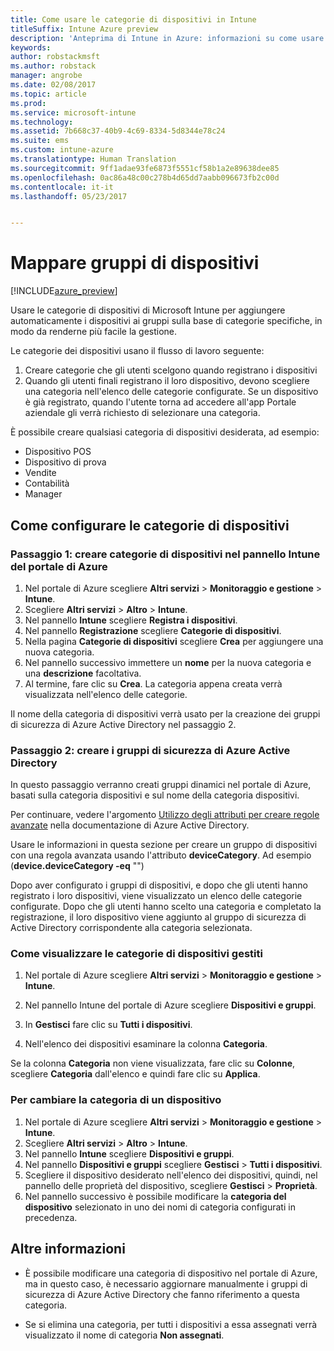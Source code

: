 ```yaml
---
title: Come usare le categorie di dispositivi in Intune
titleSuffix: Intune Azure preview
description: 'Anteprima di Intune in Azure: informazioni su come usare le categorie di dispositivi che gli utenti possono scegliere quando registrano i dispositivi in Intune.'
keywords: 
author: robstackmsft
ms.author: robstack
manager: angrobe
ms.date: 02/08/2017
ms.topic: article
ms.prod: 
ms.service: microsoft-intune
ms.technology: 
ms.assetid: 7b668c37-40b9-4c69-8334-5d8344e78c24
ms.suite: ems
ms.custom: intune-azure
ms.translationtype: Human Translation
ms.sourcegitcommit: 9ff1adae93fe6873f5551cf58b1a2e89638dee85
ms.openlocfilehash: 0ac86a48c00c278b4d65dd7aabb096673fb2c00d
ms.contentlocale: it-it
ms.lasthandoff: 05/23/2017


---
```


# <a name="map-device-groups"></a>Mappare gruppi di dispositivi


[!INCLUDE[azure_preview](./includes/azure_preview.md)]

Usare le categorie di dispositivi di Microsoft Intune per aggiungere automaticamente i dispositivi ai gruppi sulla base di categorie specifiche, in modo da renderne più facile la gestione.

Le categorie dei dispositivi usano il flusso di lavoro seguente:
1.    Creare categorie che gli utenti scelgono quando registrano i dispositivi
4.    Quando gli utenti finali registrano il loro dispositivo, devono scegliere una categoria nell'elenco delle categorie configurate. Se un dispositivo è già registrato, quando l'utente torna ad accedere all'app Portale aziendale gli verrà richiesto di selezionare una categoria.


È possibile creare qualsiasi categoria di dispositivi desiderata, ad esempio:
- Dispositivo POS
- Dispositivo di prova
- Vendite
- Contabilità
- Manager

## <a name="how-to-configure-device-categories"></a>Come configurare le categorie di dispositivi

### <a name="step-1---create-device-categories-in-the-intune-blade-of-the-azure-portal"></a>Passaggio 1: creare categorie di dispositivi nel pannello Intune del portale di Azure
1. Nel portale di Azure scegliere **Altri servizi** > **Monitoraggio e gestione** > **Intune**.
2. Scegliere **Altri servizi** > **Altro** > **Intune**.
3. Nel pannello **Intune** scegliere **Registra i dispositivi**.
3. Nel pannello **Registrazione** scegliere **Categorie di dispositivi**.
4. Nella pagina **Categorie di dispositivi** scegliere **Crea** per aggiungere una nuova categoria.
5. Nel pannello successivo immettere un **nome** per la nuova categoria e una **descrizione** facoltativa.
6. Al termine, fare clic su **Crea**. La categoria appena creata verrà visualizzata nell'elenco delle categorie.

Il nome della categoria di dispositivi verrà usato per la creazione dei gruppi di sicurezza di Azure Active Directory nel passaggio 2.

### <a name="step-2---create-azure-active-directory-security-groups"></a>Passaggio 2: creare i gruppi di sicurezza di Azure Active Directory
In questo passaggio verranno creati gruppi dinamici nel portale di Azure, basati sulla categoria dispositivi e sul nome della categoria dispositivi.

Per continuare, vedere l'argomento [Utilizzo degli attributi per creare regole avanzate](https://azure.microsoft.com/documentation/articles/active-directory-accessmanagement-groups-with-advanced-rules/#using-attributes-to-create-rules-for-device-objects) nella documentazione di Azure Active Directory. 

Usare le informazioni in questa sezione per creare un gruppo di dispositivi con una regola avanzata usando l'attributo **deviceCategory**. Ad esempio (**device.deviceCategory -eq** "*<the device category name you got from the Intune portal>*")

Dopo aver configurato i gruppi di dispositivi, e dopo che gli utenti hanno registrato i loro dispositivi, viene visualizzato un elenco delle categorie configurate. Dopo che gli utenti hanno scelto una categoria e completato la registrazione, il loro dispositivo viene aggiunto al gruppo di sicurezza di Active Directory corrispondente alla categoria selezionata.

### <a name="how-to-view-the-categories-of-devices-you-manage"></a>Come visualizzare le categorie di dispositivi gestiti

1.    Nel portale di Azure scegliere **Altri servizi** > **Monitoraggio e gestione** > **Intune**.

2. Nel pannello Intune del portale di Azure scegliere **Dispositivi e gruppi**.

3.    In **Gestisci** fare clic su **Tutti i dispositivi**.

4.    Nell'elenco dei dispositivi esaminare la colonna **Categoria**.

Se la colonna **Categoria** non viene visualizzata, fare clic su **Colonne**, scegliere **Categoria** dall'elenco e quindi fare clic su **Applica**.

### <a name="to-change-the-category-of-a-device"></a>Per cambiare la categoria di un dispositivo

1. Nel portale di Azure scegliere **Altri servizi** > **Monitoraggio e gestione** > **Intune**.
2. Scegliere **Altri servizi** > **Altro** > **Intune**.
3. Nel pannello **Intune** scegliere **Dispositivi e gruppi**.
4. Nel pannello **Dispositivi e gruppi** scegliere **Gestisci** > **Tutti i dispositivi**.
5. Scegliere il dispositivo desiderato nell'elenco dei dispositivi, quindi, nel pannello delle proprietà del dispositivo, scegliere **Gestisci** > **Proprietà**.
6. Nel pannello successivo è possibile modificare la **categoria del dispositivo** selezionato in uno dei nomi di categoria configurati in precedenza.



## <a name="further-information"></a>Altre informazioni
- È possibile modificare una categoria di dispositivo nel portale di Azure, ma in questo caso, è necessario aggiornare manualmente i gruppi di sicurezza di Azure Active Directory che fanno riferimento a questa categoria.

- Se si elimina una categoria, per tutti i dispositivi a essa assegnati verrà visualizzato il nome di categoria **Non assegnati**.



